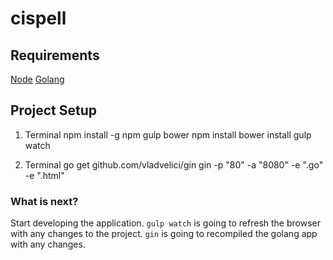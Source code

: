 # cispell

## Requirements

   [Node](https://nodejs.org)
   [Golang](https://golang.org)
    
## Project Setup

1. Terminal
    npm install -g npm gulp bower
    npm install
    bower install
    gulp watch

2. Terminal
    go get github.com/vladvelici/gin
    gin -p "80" -a "8080" -e ".go" -e ".html"
    
### What is next?

Start developing the application. 
`gulp watch` is going to refresh the browser with any changes to the project.
`gin` is going to recompiled the golang app with any changes.